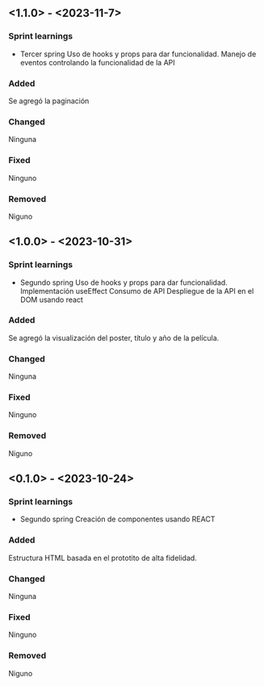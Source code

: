 ## <1.1.0> - <2023-11-7>

### Sprint learnings

- Tercer spring
Uso de hooks y props para dar funcionalidad. 
Manejo de eventos controlando la funcionalidad de la API

### Added

Se agregó la paginación

### Changed

Ninguna

### Fixed

Ninguno

### Removed

Niguno

## <1.0.0> - <2023-10-31>

### Sprint learnings

- Segundo spring
Uso de hooks y props para dar funcionalidad. 
Implementación useEffect
Consumo de API
Despliegue de la API en el DOM usando react

### Added

Se agregó la visualización del poster, título y año de la película.

### Changed

Ninguna

### Fixed

Ninguno

### Removed

Niguno

## <0.1.0> - <2023-10-24>

### Sprint learnings

- Segundo spring
Creación de componentes usando REACT

### Added

Estructura HTML basada en el prototito de alta fidelidad. 

### Changed

Ninguna

### Fixed

Ninguno

### Removed

Niguno